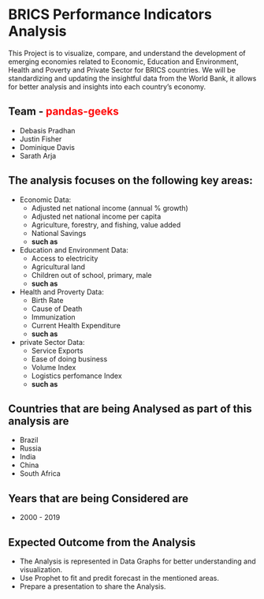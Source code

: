 # BRICS Performance Indicators Analysis 
  This Project is to visualize, compare, and understand the development of emerging economies related to Economic,   Education and Environment, Health and Poverty and Private Sector for BRICS countries. We will be standardizing and updating the insightful data from the World Bank, it allows for better analysis and insights into each country’s economy. 
  
## Team - <span style="color:red;">pandas-geeks</span>
  * Debasis Pradhan
  * Justin Fisher
  * Dominique Davis
  * Sarath Arja

## The analysis focuses on the following key areas:

  * Economic Data:
     * Adjusted net national income (annual % growth)
     * Adjusted net national income per capita
     * Agriculture, forestry, and fishing, value added
     * National Savings
     * **such as**
  * Education and Environment Data:
     * Access to electricity
     * Agricultural land
     * Children out of school, primary, male
     * **such as**
  * Health and Proverty Data: 
     * Birth Rate
     * Cause of Death
     * Immunization
     * Current Health Expenditure
     * **such as**
  * private Sector Data:
     * Service Exports
     * Ease of doing business
     * Volume Index
     * Logistics perfomance Index
     * **such as**
    

## Countries that are being Analysed as part of this analysis are

 * Brazil
 * Russia
 * India
 * China
 * South Africa

## Years that are being Considered are 

 * 2000 - 2019

## Expected Outcome from the Analysis
 * The Analysis is represented in Data Graphs for better understanding and visualization.
 * Use Prophet to fit and predit forecast in the mentioned areas.
 * Prepare a presentation to share the Analysis.
